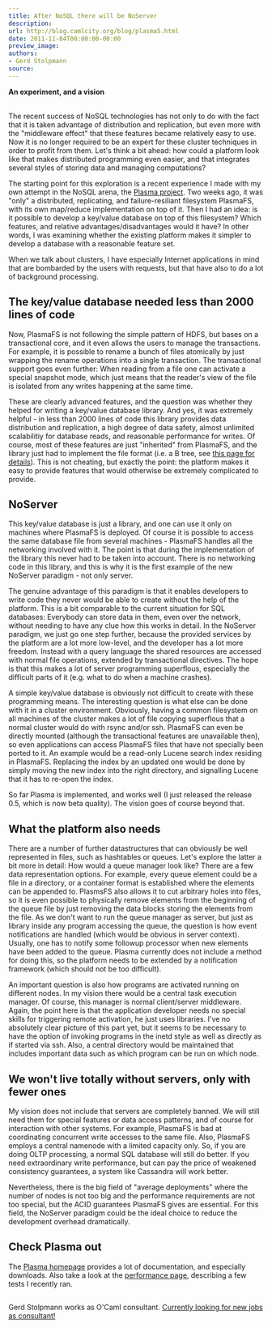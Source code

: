 ```yaml
---
title: After NoSQL there will be NoServer
description:
url: http://blog.camlcity.org/blog/plasma5.html
date: 2011-11-04T00:00:00-00:00
preview_image:
authors:
- Gerd Stolpmann
source:
---
```




<div>
  <b>An experiment, and a vision</b><br>&nbsp;
</div>

<div>
  
<p>
The recent success of NoSQL technologies has not only to do with the
fact that it is taken advantage of distribution and replication, but
even more with the "middleware effect" that these features became
relatively easy to use.  Now it is no longer required to be an expert
for these cluster techniques in order to profit from them. Let's think
a bit ahead: how could a platform look like that makes distributed
programming even easier, and that integrates several styles of storing
data and managing computations?

<cc-field name="maintext">
</cc-field></p><p>
The starting point for this exploration is a recent experience I made
with my own attempt in the NoSQL arena,
the <a href="http://plasma.camlcity.org">Plasma project</a>. Two weeks
ago, it was "only" a distributed, replicating, and failure-resiliant
filesystem PlasmaFS, with its own map/reduce implementation on top of
it. Then I had an idea: is it possible to develop a key/value database
on top of this filesystem? Which features, and relative
advantages/disadvantages would it have? In other words, I was
examining whether the existing platform makes it simpler to develop
a database with a reasonable feature set.

</p><p>
When we talk about clusters, I have especially Internet applications
in mind that are bombarded by the users with requests, but that have
also to do a lot of background processing.


</p><h2>The key/value database needed less than 2000 lines of code</h2>

<p>
Now, PlasmaFS is not following the simple pattern of HDFS, but bases
on a transactional core, and it even allows the users to manage the
transactions. For example, it is possible to rename a bunch of files
atomically by just wrapping the rename operations into a single
transaction.  The transactional support goes even further: When
reading from a file one can activate a special snapshot mode, which
just means that the reader's view of the file is isolated from any
writes happening at the same time.

</p><p>
These are clearly advanced features, and the question was whether they
helped for writing a key/value database library. And yes, it was
extremely helpful - in less than 2000 lines of code this library
provides data distribution and replication, a high degree of data
safety, almost unlimited scalabilitiy for database reads, and
reasonable performance for writes. Of course, most of these features
are just "inherited" from PlasmaFS, and the library just had to
implement the file format (i.e. a B tree,
see <a href="http://projects.camlcity.org/projects/dl/plasma-0.5/doc/html/Plasmakv_intro.html">
this page for details</a>). This is not cheating, but exactly the
point: the platform makes it easy to provide features that would
otherwise be extremely complicated to provide.

</p><h2>NoServer</h2>

<p>
This key/value database is just a library, and one can use it only
on machines where PlasmaFS is deployed. Of course it is possible to
access the same database file from several machines - PlasmaFS handles
all the networking involved with it. The point is that during the
implementation of the library this never had to be taken into account.
There is no networking code in this library, and this is why it is
the first example of the new NoServer paradigm - not only server.

</p><p>
The genuine advantage of this paradigm is that it enables developers
to write code they never would be able to create without the help of
the platform. This is a bit comparable to the current situation for
SQL databases: Everybody can store data in them, even over the
network, without needing to have any clue how this works in detail.
In the NoServer paradigm, we just go one step further, because the
provided services by the platform are a lot more low-level, and the
developer has a lot more freedom. Instead with a query language
the shared resources are accessed with normal file operations,
extended by transactional directives. The hope is that this makes
a lot of server programming superflous, especially the difficult
parts of it (e.g. what to do when a machine crashes).

</p><p>
A simple key/value database is obviously not difficult to create with
these programming means. The interesting question is what else can be
done with it in a cluster environment. Obviously, having a common
filesystem on all machines of the cluster makes a lot of file copying
superflous that a normal cluster would do with rsync and/or
ssh. PlasmaFS can even be directly mounted (although the transactional
features are unavailable then), so even applications can access
PlasmaFS files that have not specially been ported to it.  An example
would be a read-only Lucene search index residing in PlasmaFS.
Replacing the index by an updated one would be done by simply moving
the new index into the right directory, and signalling Lucene that it
has to re-open the index.

</p><p>
So far Plasma is implemented, and works well (I just released the
release 0.5, which is now beta quality). The vision goes of course
beyond that.

</p><h2>What the platform also needs</h2>

<p>
There are a number of further datastructures that can obviously be
well represented in files, such as hashtables or queues. Let's explore
the latter a bit more in detail: How would a queue manager look like?
There are a few data representation options. For example, every queue
element could be a file in a directory, or a container format is
established where the elements can be appended to. PlasmsFS also
allows it to cut arbitrary holes into files, so it is even possible to
physically remove elements from the beginning of the queue file by
just removing the data blocks storing the elements from the file.  As
we don't want to run the queue manager as server, but just as library
inside any program accessing the queue, the question is how event
notifications are handled (which would be obvious in server context).
Usually, one has to notify some followup processor when new elements
have been added to the queue. Plasma currently does not include a
method for doing this, so the platform needs to be extended by a
notification framework (which should not be too difficult).

</p><p>
An important question is also how programs are activated running on
different nodes. In my vision there would be a central task execution
manager. Of course, this manager is normal client/server middleware.
Again, the point here is that the application developer needs no 
special skills for triggering remote activation, he just uses
libraries. I've no absolutely clear picture of this part yet, but
it seems to be necessary to have the option of invoking programs
in the inetd style as well as directly as if started via ssh.
Also, a central directory would be maintained that includes
important data such as which program can be run on which node.

</p><h2>We won't live totally without servers, only with fewer ones</h2>

<p>
My vision does not include that servers are completely banned. We will
still need them for special features or data access patterns, and of
course for interaction with other systems.  For example, PlasmaFS is
bad at coordinating concurrent write accesses to the same file. Also,
PlasmaFS employs a central namenode with a limited capacity only. So,
if you are doing OLTP processing, a normal SQL database will still do
better. If you need extraordinary write performance, but can pay the
price of weakened consistency guarantees, a system like Cassandra will
work better.

</p><p>
Nevertheless, there is the big field of "average deployments" where
the number of nodes is not too big and the performance requirements
are not too special, but the ACID guarantees PlasmaFS gives are
essential. For this field, the NoServer paradigm could be the ideal
choice to reduce the development overhead dramatically.

</p><h2>Check Plasma out</h2>

The <a href="http://plasma.camlcity.org">Plasma homepage</a> provides
a lot of documentation, and especially downloads. Also take a look at
the <a href="http://plasma.camlcity.org/plasma/perf.html">performance
page</a>, describing a few tests I recently ran.

<img src="http://blog.camlcity.org/files/img/blog/plasma5_bug.gif" width="1" height="1">




<p></p>
</div>

<div>
  
</div>

<div>
  Gerd Stolpmann works as O'Caml consultant.
<a href="http://blog.camlcity.org/blog/search1.html">Currently looking for new jobs as consultant!</a>

</div>

<div>
  
</div>


          
